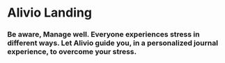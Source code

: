 # Alivio Landing

### Be aware, Manage well. Everyone experiences stress in different ways. Let Alivio guide you, in a personalized journal experience, to overcome your stress.
